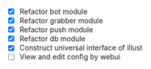  - [x] Refactor bot module
 - [x] Refactor grabber module
 - [x] Refactor push module
 - [x] Refactor db module
 - [x] Construct universal interface of illust
 - [ ] View and edit config by webui